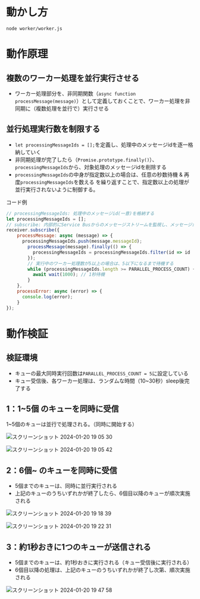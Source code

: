 # 動かし方
```
node worker/worker.js
```

# 動作原理
## 複数のワーカー処理を並行実行させる
- ワーカー処理部分を、非同期関数（`async function processMessage(message)`）として定義しておくことで、ワーカー処理を非同期に（複数処理を並行で）実行させる

## 並行処理実行数を制限する
- `let processingMessageIds = [];`を定義し、処理中のメッセージidを逐一格納していく
- 非同期処理が完了したら（`Promise.prototype.finally()`）、`processingMessageIds`から、対象処理のメッセージidを削除する
- `processingMessageIds`の中身が指定数以上の場合は、任意の秒数待機 & 再度`processingMessageIds`を数える を繰り返すことで、指定数以上の処理が並行実行されないように制御する。

コード例
```javascript
// processingMessageIds: 処理中のメッセージid(一意)を格納する
let processingMessageIds = [];
// subscribe: 内部的にService Busからのメッセージストリームを監視し、メッセージが受信可能になれば受信する
receiver.subscribe({
    processMessage: async (message) => {
      processingMessageIds.push(message.messageId);
        processMessage(message).finally(() => {
          processingMessageIds = processingMessageIds.filter(id => id !== message.messageId);
        });
        // 実行中のワーカー処理数が5以上の場合は、5以下になるまで待機する
        while (processingMessageIds.length >= PARALLEL_PROCESS_COUNT) {
          await wait(1000); // 1秒待機
        }
    },
    processError: async (error) => {
      console.log(error);
    }
});
```

# 動作検証
## 検証環境
- キューの最大同時実行回数は`PARALLEL_PROCESS_COUNT = 5`に設定している
- キュー受信後、各ワーカー処理は、ランダムな時間（10~30秒）sleep後完了する

## 1：1~5個 のキューを同時に受信
1~5個のキューは並行で処理される。（同時に開始する）

![スクリーンショット 2024-01-20 19 05 30](https://github.com/tatsukoni-pra/Azure-Container-App-Demo-v1/assets/90994143/83cd4655-12a0-4569-84c9-6e7d0cf963a3)

![スクリーンショット 2024-01-20 19 05 42](https://github.com/tatsukoni-pra/Azure-Container-App-Demo-v1/assets/90994143/f459d54b-dbd7-45cc-a01b-3d11ddb1f346)

## 2：6個~ のキューを同時に受信
- 5個までのキューは、同時に並行実行される
- 上記のキューのうちいずれかが終了したら、6個目以降のキューが順次実施される

![スクリーンショット 2024-01-20 19 18 39](https://github.com/tatsukoni-pra/Azure-Container-App-Demo-v1/assets/90994143/cf57d0cd-822a-4135-9a6e-750122f8274e)

![スクリーンショット 2024-01-20 19 22 31](https://github.com/tatsukoni-pra/Azure-Container-App-Demo-v1/assets/90994143/c8a4e55b-4057-40e9-8b4a-25c293e28323)

## 3：約1秒おきに1つのキューが送信される
- 5個までのキューは、約1秒おきに実行される（キュー受信後に実行される）
- 6個目以降の処理は、上記のキューのうちいずれかが終了し次第、順次実施される

![スクリーンショット 2024-01-20 19 47 58](https://github.com/tatsukoni-pra/Azure-Container-App-Demo-v1/assets/90994143/fb9d7ce6-85d3-4bf2-b088-81b8fd70be27)
